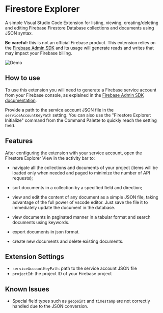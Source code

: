 # Firestore Explorer

A simple Visual Studio Code Extension for listing, viewing, creating/deleting and editing Firebase Firestore Database collections and documents using JSON syntax.

**Be careful:** this is not an official Firebase product. This extension relies on the [Firebase Admin SDK](https://firebase.google.com/docs/admin/setup) and its usage will generate reads and writes that may impact your Firebase billing.

![Demo](https://youtu.be/CaDOCA5DG-k)

## How to use

To use this extension you will need to generate a Firebase service account from your Firebase console, as explained in the [Firebase Admin SDK documentation](https://firebase.google.com/docs/admin/setup#set-up-project-and-service-account).

Provide a path to the service account JSON file in the `serviceAccountKeyPath` setting. You can also use the "Firestore Explorer: Initialize" command from the Command Palette to quickly reach the setting field.

## Features

After configuring the extension with your service account, open the Firestore Explorer View in the activity bar to:

- navigate all the collections and documents of your project (items will be loaded only when needed and paged to minimize the number of API requests);

- sort documents in a collection by a specified field and direction;

- view and edit the content of any document as a simple JSON file, taking advantage of the full power of vscode editor. Just save the file it to immediately update the document in the database.

- view documents in paginated manner in a tabular format and search documents using keywords.

- export documents in json format.

- create new documents and delete existing documents.

## Extension Settings

- `serviceAccountKeyPath`: path to the service account JSON file
- `projectId`: the project ID of your Firebase project

## Known Issues

- Special field types such as `geopoint` and `timestamp` are not correctly handled due to the JSON conversion.

